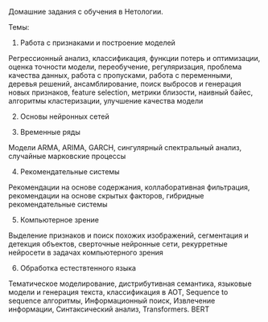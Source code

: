 Домашние задания с обучения в Нетологии.

Темы: 
1. Работа с признаками и построение моделей
   
Регрессионный анализ, классификация, функции потерь и оптимизации, оценка точности модели, переобучение, регуляризация, проблема качества данных, работа с пропусками, работа с переменными, деревья решений, ансамблирование, поиск выбросов и генерация новых признаков, feature selection, метрики близости, наивный байес, алгоритмы кластеризации, улучшение качества модели

2. Основы нейронных сетей

3. Временные ряды
   
Модели ARMA, ARIMA, GARCH, сингулярный спектральный анализ, случайные марковские процессы

4. Рекомендательные системы

Рекомендации на основе содержания, коллаборативная фильтрация, рекомендации на основе скрытых факторов, гибридные рекомендательные системы

5. Компьютерное зрение

Выделение признаков и поиск похожих изображений, сегментация и детекция объектов, сверточные нейронные сети, рекурретные нейросети в задачах компьютерного зрения

6. Обработка естествтенного языка

Тематическое моделирование, дистрибутивная семантика, языковые модели и генерация текста, классификация в АОТ, Sequence to sequence алгоритмы, Информационный поиск, Извлечение информации, Синтаксический анализ, Transformers. BERT
